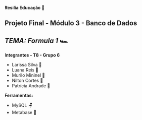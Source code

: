 **Resilia Educação** 🦉

## Projeto Final - Módulo 3 - Banco de Dados

 ## ***TEMA: Formula 1*** 🏎️

 **Integrantes - T8 - Grupo 6** 
 - Larissa Silva 💛
 - Luana Reis 💛
 - Murilo Mininel 💛
 - Nilton Cortes 💛
 - Patrícia  Andrade 💛
 
 **Ferramentas:** 
 - MySQL 🪑
 - Metabase 🎲

